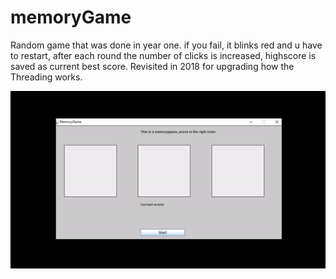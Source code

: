 # memoryGame
Random game that was done in year one. if you fail, it blinks red and u have to restart, after each round the number of clicks is 
increased, highscore is saved as current best score. Revisited in 2018 for upgrading how the Threading works.

<img src = "memoryGif.gif">
